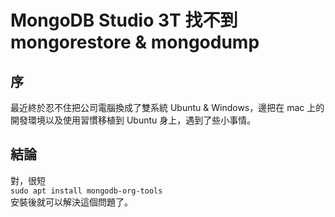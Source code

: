 # MongoDB Studio 3T 找不到 mongorestore & mongodump

## 序
最近終於忍不住把公司電腦換成了雙系統 Ubuntu & Windows，邊把在 mac 上的開發環境以及使用習慣移植到 Ubuntu 身上，遇到了些小事情。

## 結論
對，很短  
`sudo apt install mongodb-org-tools`  
安裝後就可以解決這個問題了。  